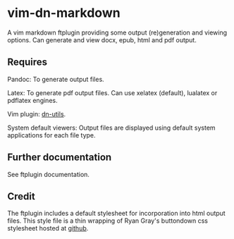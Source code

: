 # vim-dn-markdown #

A vim markdown ftplugin providing some output (re)generation and viewing
options. Can generate and view docx, epub, html and pdf output.

## Requires ##

Pandoc: To generate output files.

Latex: To generate pdf output files. Can use xelatex (default), lualatex or
pdflatex engines.

Vim plugin: [dn-utils](https://github.com/dnebauer/dn-vim-utils).

System default viewers: Output files are displayed using default system
applications for each file type.

## Further documentation ##

See ftplugin documentation.

## Credit ##

The ftplugin includes a default stylesheet for incorporation into html output
files. This style file is a thin wrapping of Ryan Gray's buttondown css
stylesheet hosted at [github](https://github.com/ryangray/buttondown).

